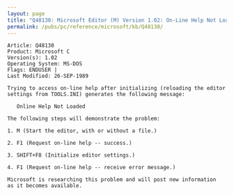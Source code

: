 ```yaml
---
layout: page
title: "Q48130: Microsoft Editor (M) Version 1.02: On-Line Help Not Loaded"
permalink: /pubs/pc/reference/microsoft/kb/Q48130/
---
```


	Article: Q48130
	Product: Microsoft C
	Version(s): 1.02
	Operating System: MS-DOS
	Flags: ENDUSER |
	Last Modified: 26-SEP-1989
	
	Trying to access on-line help after initializing (reloading the editor
	settings from TOOLS.INI) generates the following message:
	
	   Online Help Not Loaded
	
	The following steps will demonstrate the problem:
	
	1. M (Start the editor, with or without a file.)
	
	2. F1 (Request on-line help -- success.)
	
	3. SHIFT+F8 (Initialize editor settings.)
	
	4. F1 (Request on-line help -- receive error message.)
	
	Microsoft is researching this problem and will post new information
	as it becomes available.

